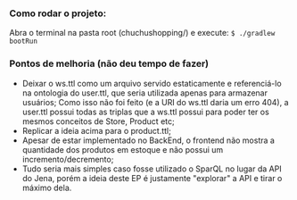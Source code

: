 ### Como rodar o projeto:
Abra o terminal na pasta root (chuchushopping/) e execute:
`$ ./gradlew bootRun`

### Pontos de melhoria (não deu tempo de fazer)
- Deixar o ws.ttl como um arquivo servido estaticamente e referenciá-lo na ontologia do user.ttl, que seria utilizada apenas para armazenar usuários;
Como isso não foi feito (e a URI do ws.ttl daria um erro 404), a user.ttl possui todas as triplas que a ws.ttl possui para poder ter os mesmos conceitos de Store, Product etc;
- Replicar a ideia acima para o product.ttl;
- Apesar de estar implementado no BackEnd, o frontend não mostra a quantidade dos produtos em estoque e não possui um incremento/decremento;
- Tudo seria mais simples caso fosse utilizado o SparQL no lugar da API do Jena, porém a ideia deste EP é justamente "explorar" a API e tirar o máximo dela.